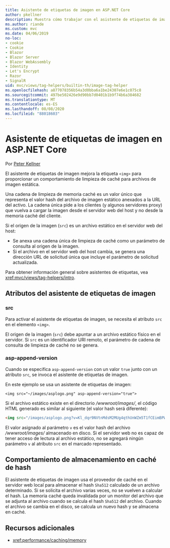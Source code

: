 ```yaml
---
title: Asistente de etiquetas de imagen en ASP.NET Core
author: pkellner
description: Muestra cómo trabajar con el asistente de etiquetas de imagen.
ms.author: riande
ms.custom: mvc
ms.date: 04/06/2019
no-loc:
- cookie
- Cookie
- Blazor
- Blazor Server
- Blazor WebAssembly
- Identity
- Let's Encrypt
- Razor
- SignalR
uid: mvc/views/tag-helpers/builtin-th/image-tag-helper
ms.openlocfilehash: a877078356b54a3d0bba6a1be24307e6e1c075c8
ms.sourcegitcommit: 497be502426e9d90bb7d0401b1b9f74b6a384682
ms.translationtype: MT
ms.contentlocale: es-ES
ms.lasthandoff: 08/08/2020
ms.locfileid: "88018603"
---
```

# <a name="image-tag-helper-in-aspnet-core"></a>Asistente de etiquetas de imagen en ASP.NET Core

Por [Peter Kellner](https://peterkellner.net)

El asistente de etiquetas de imagen mejora la etiqueta `<img>` para proporcionar un comportamiento de limpieza de caché para archivos de imagen estática.

Una cadena de limpieza de memoria caché es un valor único que representa el valor hash del archivo de imagen estático anexados a la URL del activo. La cadena única pide a los clientes (y algunos servidores proxy) que vuelva a cargar la imagen desde el servidor web del host y no desde la memoria caché del cliente.

Si el origen de la imagen (`src`) es un archivo estático en el servidor web del host:

* Se anexa una cadena única de limpieza de caché como un parámetro de consulta al origen de la imagen.
* Si el archivo en el servidor web del host cambia, se genera una dirección URL de solicitud única que incluye el parámetro de solicitud actualizada.

Para obtener información general sobre asistentes de etiquetas, vea <xref:mvc/views/tag-helpers/intro>.

## <a name="image-tag-helper-attributes"></a>Atributos del asistente de etiquetas de imagen

### <a name="src"></a>src

Para activar el asistente de etiquetas de imagen, se necesita el atributo `src` en el elemento `<img>`.

El origen de la imagen (`src`) debe apuntar a un archivo estático físico en el servidor. Si `src` es un identificador URI remoto, el parámetro de cadena de consulta de limpieza de caché no se genera.

### <a name="asp-append-version"></a>asp-append-version

Cuando se especifica `asp-append-version` con un valor `true` junto con un atributo `src`, se invoca el asistente de etiquetas de imagen.

En este ejemplo se usa un asistente de etiquetas de imagen:

```cshtml
<img src="~/images/asplogo.png" asp-append-version="true">
```

Si el archivo estático existe en el directorio */wwwroot/images/*, el código HTML generado es similar al siguiente (el valor hash será diferente):

```html
<img src="/images/asplogo.png?v=Kl_dqr9NVtnMdsM2MUg4qthUnWZm5T1fCEimBPWDNgM">
```

El valor asignado al parámetro `v` es el valor hash del archivo */wwwroot/images/* almacenado en disco. Si el servidor web no es capaz de tener acceso de lectura al archivo estático, no se agregará ningún parámetro `v` al atributo `src` en el marcado representado.

## <a name="hash-caching-behavior"></a>Comportamiento de almacenamiento en caché de hash

El asistente de etiquetas de imagen usa el proveedor de caché en el servidor web local para almacenar el hash `Sha512` calculado de un archivo determinado. Si se solicita el archivo varias veces, no se vuelven a calcular el hash. La memoria caché queda invalidada por un monitor del archivo que se adjunta al archivo cuando se calcula el hash `Sha512` del archivo. Cuando el archivo se cambia en el disco, se calcula un nuevo hash y se almacena en caché.

## <a name="additional-resources"></a>Recursos adicionales

* <xref:performance/caching/memory>

